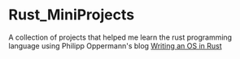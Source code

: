 # Rust_MiniProjects
A collection of projects that helped me learn the rust programming language using Philipp Oppermann's blog [Writing an OS in Rust](https://os.phil-opp.com/)


